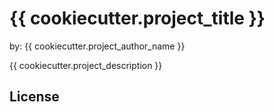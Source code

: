 # {{ cookiecutter.project_title }}

by: {{ cookiecutter.project_author_name }}

{{ cookiecutter.project_description }}

## License
